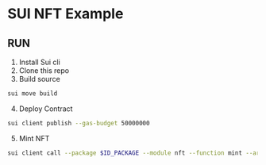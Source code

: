 # SUI NFT Example

## RUN

1. Install Sui cli
2. Clone this repo
3. Build source
```bash
sui move build
```
4. Deploy Contract
```bash
sui client publish --gas-budget 50000000
```
5. Mint NFT
```bash
sui client call --package $ID_PACKAGE --module nft --function mint --args "First NFT" "Test mint an NFT on Sui" --gas-budget 50000000
```